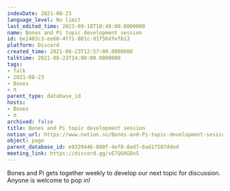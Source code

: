```yaml
---
indexDate: 2021-08-23
language_level: No limit
last_edited_time: 2023-09-18T10:49:00.0000000
name: Bones and Pi topic development session
id: be2403c3-ee60-4ff1-801c-d1f56dfefb13
platform: Discord
created_time: 2021-08-23T12:57:00.0000000
talktime: 2021-08-23T14:00:00.0000000
tags:
- Talk
- 2021-08-23
- Bones
- π
parent_type: database_id
hosts:
- Bones
- π
archived: false
title: Bones and Pi topic development session
notion_url: https://www.notion.so/Bones-and-Pi-topic-development-session-be2403c3ee604ff1801cd1f56dfefb13
object: page
parent_database_id: e9339446-880f-4ef0-8ad7-8ad1f507dded
meeting_link: https://discord.gg/vE7QUXGDnS
---
```


Bones and Pi gets together weekly to develop our next topic for discussion.
Anyone is welcome to pop in!










